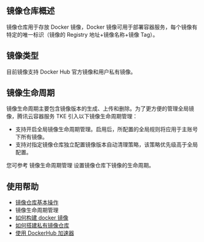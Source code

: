 ## 镜像仓库概述
镜像仓库用于存放 Docker 镜像，Docker 镜像可用于部署容器服务，每个镜像有特定的唯一标识（镜像的 Registry 地址+镜像名称+镜像 Tag）。

## 镜像类型
目前镜像支持 Docker Hub 官方镜像和用户私有镜像。

## 镜像生命周期

镜像生命周期主要包含镜像版本的生成、上传和删除。为了更方便的管理全局镜像，腾讯云容器服务 TKE 引入以下镜像生命周期管理：
- 支持开启全局镜像生命周期管理。启用后，所配置的全局规则将应用于主账号下所有镜像。
- 支持对指定镜像仓库独立配置镜像版本自动清理策略，该策略优先级高于全局配置。

您可参考 镜像生命周期管理 设置镜像仓库下镜像的生命周期。


## 使用帮助
- [镜像仓库基本操作](https://intl.cloud.tencent.com/document/product/457/9117)
- 镜像生命周期管理
- [如何构建 docker 镜像](https://intl.cloud.tencent.com/document/product/457/9115)
- [如何搭建私有镜像仓库](https://intl.cloud.tencent.com/document/product/457/9114)
- [使用 DockerHub 加速器](https://intl.cloud.tencent.com/document/product/457/9113)
